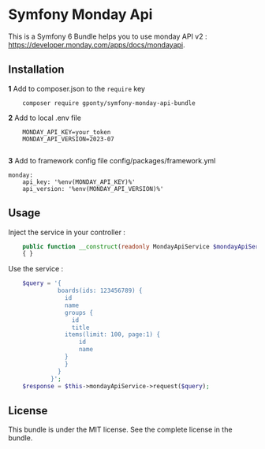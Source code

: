 # Symfony Monday Api

This is a Symfony 6 Bundle helps you to use monday API v2 : https://developer.monday.com/apps/docs/mondayapi.

## Installation

**1** Add to composer.json to the `require` key

``` shell
    composer require gponty/symfony-monday-api-bundle
```

**2** Add to local .env file

``` shell
    MONDAY_API_KEY=your_token
    MONDAY_API_VERSION=2023-07
    
```

**3** Add to framework config file config/packages/framework.yml

``` shell
monday:
    api_key: '%env(MONDAY_API_KEY)%'
    api_version: '%env(MONDAY_API_VERSION)%'
```


## Usage

Inject the service in your controller :

``` php
    public function __construct(readonly MondayApiService $mondayApiService)
    { }
```

Use the service :

``` php
    $query = '{
              boards(ids: 123456789) {
                id
                name
                groups {
                  id
                  title
                items(limit: 100, page:1) {
                    id
                    name
                }
                }
              }
            }';
    $response = $this->mondayApiService->request($query);
```

## License

This bundle is under the MIT license. See the complete license in the bundle.
